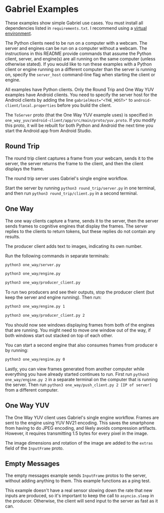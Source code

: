 # Gabriel Examples

These examples show simple Gabriel use cases. You must install all dependencies
listed in `requirements.txt`. I recommend using a
[virtual environment](https://packaging.python.org/guides/installing-using-pip-and-virtual-environments/).

The Python clients need to be run on a computer with a webcam. The server and
engines can be run on a computer without a webcam. The instructions in this
README provide commands that assume the Python client, server, and engine(s) are
all running on the same computer (unless otherwise stated). If you would like to
run these examples with a Python client or engine running on a different
computer than the server is running on, specify the `server_host` command-line
flag when starting the client or engine.

All examples have Python clients. Only the Round Trip and One Way YUV examples
have Android clients. You need to specify the server host for the Android
clients by adding the line `gabrielHost="<THE_HOST>"` to
`android-client/local.properties` before you build the client.

The `ToServer` proto (that the One Way YUV example uses) is specified
in `one_way_yuv/android-client/app/src/main/proto/yuv.proto`. If you modify this
proto, it will be rebuilt for both Python and Android the next time you start
the Android app from Android Studio.

## Round Trip

The round trip client captures a frame from your webcam, sends it to the server,
the server returns the frame to the client, and then the client displays the
frame.

The round trip server uses Gabriel's single engine workflow.

Start the server by running `python3 round_trip/server.py` in one terminal, and
then run `python3 round_trip/client.py` in a second terminal.

## One Way

The one way clients capture a frame, sends it to the server, then the server
sends frames to cognitive engines that display the frames. The server replies
to the clients to return tokens, but these replies do not contain any results.

The producer client adds text to images, indicating its own number.

Run the following commands in separate terminals:

```bash
python3 one_way/server.py
```

```bash
python3 one_way/engine.py
```

```bash
python3 one_way/producer_client.py
```

To run two producers and see their outputs, stop the producer client (but keep
the server and engine running). Then run:

```bash
python3 one_way/engine.py 1
```

```bash
python3 one_way/producer_client.py 2
```

You should now see windows displaying frames from both of the engines that are
running. You might need to move one window out of the way, if both windows start
out stacked on top of each other.

You can start a second engine that also consumes frames from producer `0` by
running:


```bash
python3 one_way/engine.py 0
```

Lastly, you can view frames generated from another computer while everything you
have already started continues to run. First run `python3 one_way/engine.py 2`
in a separate terminal on the computer that is running the server. Then run
`python3 one_way/push_client.py 2 [IP of server]` from a different computer.

## One Way YUV

The One Way YUV client uses Gabriel's single engine workflow. Frames are sent
to the engine using YUV NV21 encoding. This saves the smartphone from having to
do JPEG encoding, and likely avoids compression artifacts. However, it requires
transmitting 1.5 bytes for every pixel in the image.

The image dimensions and rotation of the image are added to the `extras` field
of the `InputFrame` proto.

## Empty Messages

The empty messages example sends `InputFrame` protos to the server, without
adding anything to them. This example functions as a ping test.

This example doesn't have a real sensor slowing down the rate that new inputs
are produced, so it's important to keep the call to `asyncio.sleep` in the
producer. Otherwise, the client will send input to the server as fast as it can.
